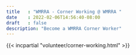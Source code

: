 ```yaml
---
title   : "WMRRA - Corner Working @ WMRRA "
date    : 2022-02-06T14:56:40-08:00
draft   : false
description: "Become a WMRRA Corner Worker"
---
```


{{< incpartial "volunteer/corner-working.html" >}}
